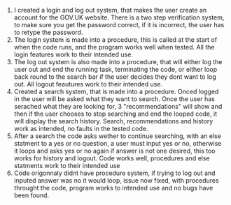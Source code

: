 1. I created a login and log out system, that makes the user create an account for the GOV.UK website. There is a two step verification system, to make sure you get the password correct, if it is incorrect, the user has to retype the password.
2. The login system is made into a procedure, this is called at the start of when the code runs, and the program works well when tested. All the login features work to their intended use.
3. The log out system is also made into a procedure, that will either log the user out and end the running task, terminating the code, or either loop back round to the search bar if the user decides they dont want to log out. All logout feautures work to their intended use.
4. Created a search system, that is made into a procedure. Onced logged in the user will be asked what they want to search. Once the user has serached what they are looking for, 3 "recommendations" will show and then if the user chooses to stop searching and end the looped code, it will display the search history. Search, recommendations and history work as intended, no faults in the tested code. 
5. After a search the code asks wether to continue searching, with an else statment to a yes or no question, a user must input yes or no, otherwise it loops and asks yes or no again if answer is not one desired, this too works for history and logout. Code works well, procedures and else statments work to their intended use
6. Code origonnaly didnt have procedure system, if trying to log out and inputed answer was no it would loop, issue now fixed, with procedures throught the code, program works to intended use and no bugs have been found. 
